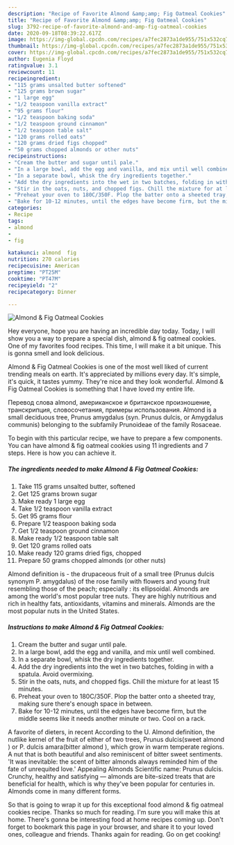 ```yaml
---
description: "Recipe of Favorite Almond &amp;amp; Fig Oatmeal Cookies"
title: "Recipe of Favorite Almond &amp;amp; Fig Oatmeal Cookies"
slug: 3792-recipe-of-favorite-almond-and-amp-fig-oatmeal-cookies
date: 2020-09-18T08:39:22.617Z
image: https://img-global.cpcdn.com/recipes/a7fec2873a1de955/751x532cq70/almond-fig-oatmeal-cookies-recipe-main-photo.jpg
thumbnail: https://img-global.cpcdn.com/recipes/a7fec2873a1de955/751x532cq70/almond-fig-oatmeal-cookies-recipe-main-photo.jpg
cover: https://img-global.cpcdn.com/recipes/a7fec2873a1de955/751x532cq70/almond-fig-oatmeal-cookies-recipe-main-photo.jpg
author: Eugenia Floyd
ratingvalue: 3.1
reviewcount: 11
recipeingredient:
- "115 grams unsalted butter softened"
- "125 grams brown sugar"
- "1 large egg"
- "1/2 teaspoon vanilla extract"
- "95 grams flour"
- "1/2 teaspoon baking soda"
- "1/2 teaspoon ground cinnamon"
- "1/2 teaspoon table salt"
- "120 grams rolled oats"
- "120 grams dried figs chopped"
- "50 grams chopped almonds or other nuts"
recipeinstructions:
- "Cream the butter and sugar until pale."
- "In a large bowl, add the egg and vanilla, and mix until well combined."
- "In a separate bowl, whisk the dry ingredients together."
- "Add the dry ingredients into the wet in two batches, folding in with a spatula. Avoid overmixing."
- "Stir in the oats, nuts, and chopped figs. Chill the mixture for at least 15 minutes."
- "Preheat your oven to 180C/350F. Plop the batter onto a sheeted tray, making sure there&#39;s enough space in between."
- "Bake for 10-12 minutes, until the edges have become firm, but the middle seems like it needs another minute or two. Cool on a rack."
categories:
- Recipe
tags:
- almond
- 
- fig

katakunci: almond  fig 
nutrition: 270 calories
recipecuisine: American
preptime: "PT25M"
cooktime: "PT47M"
recipeyield: "2"
recipecategory: Dinner

---
```



![Almond &amp; Fig Oatmeal Cookies](https://img-global.cpcdn.com/recipes/a7fec2873a1de955/751x532cq70/almond-fig-oatmeal-cookies-recipe-main-photo.jpg)

Hey everyone, hope you are having an incredible day today. Today, I will show you a way to prepare a special dish, almond &amp; fig oatmeal cookies. One of my favorites food recipes. This time, I will make it a bit unique. This is gonna smell and look delicious.

Almond &amp; Fig Oatmeal Cookies is one of the most well liked of current trending meals on earth. It's appreciated by millions every day. It's simple, it's quick, it tastes yummy. They're nice and they look wonderful. Almond &amp; Fig Oatmeal Cookies is something that I have loved my entire life.

Перевод слова almond, американское и британское произношение, транскрипция, словосочетания, примеры использования. Almond is a small deciduous tree, Prunus amygdalus (syn. Prunus dulcis, or Amygdalus communis) belonging to the subfamily Prunoideae of the family Rosaceae.


To begin with this particular recipe, we have to prepare a few components. You can have almond &amp; fig oatmeal cookies using 11 ingredients and 7 steps. Here is how you can achieve it.

<!--inarticleads1-->

##### The ingredients needed to make Almond &amp; Fig Oatmeal Cookies:

1. Take 115 grams unsalted butter, softened
1. Get 125 grams brown sugar
1. Make ready 1 large egg
1. Take 1/2 teaspoon vanilla extract
1. Get 95 grams flour
1. Prepare 1/2 teaspoon baking soda
1. Get 1/2 teaspoon ground cinnamon
1. Make ready 1/2 teaspoon table salt
1. Get 120 grams rolled oats
1. Make ready 120 grams dried figs, chopped
1. Prepare 50 grams chopped almonds (or other nuts)


Almond definition is - the drupaceous fruit of a small tree (Prunus dulcis synonym P. amygdalus) of the rose family with flowers and young fruit resembling those of the peach; especially : its ellipsoidal. Almonds are among the world&#39;s most popular tree nuts. They are highly nutritious and rich in healthy fats, antioxidants, vitamins and minerals. Almonds are the most popular nuts in the United States. 

<!--inarticleads2-->

##### Instructions to make Almond &amp; Fig Oatmeal Cookies:

1. Cream the butter and sugar until pale.
1. In a large bowl, add the egg and vanilla, and mix until well combined.
1. In a separate bowl, whisk the dry ingredients together.
1. Add the dry ingredients into the wet in two batches, folding in with a spatula. Avoid overmixing.
1. Stir in the oats, nuts, and chopped figs. Chill the mixture for at least 15 minutes.
1. Preheat your oven to 180C/350F. Plop the batter onto a sheeted tray, making sure there&#39;s enough space in between.
1. Bake for 10-12 minutes, until the edges have become firm, but the middle seems like it needs another minute or two. Cool on a rack.


A favorite of dieters, in recent According to the U. Almond definition, the nutlike kernel of the fruit of either of two trees, Prunus dulcis(sweet almond ) or P. dulcis amara(bitter almond ), which grow in warm temperate regions. A nut that is both beautiful and also reminiscent of bitter sweet sentiments. &#39;It was inevitable: the scent of bitter almonds always reminded him of the fate of unrequited love.&#39; Appealing Almonds Scientific name: Prunus dulcis. Crunchy, healthy and satisfying — almonds are bite-sized treats that are beneficial for health, which is why they&#39;ve been popular for centuries in. Almonds come in many different forms. 

So that is going to wrap it up for this exceptional food almond &amp; fig oatmeal cookies recipe. Thanks so much for reading. I'm sure you will make this at home. There's gonna be interesting food at home recipes coming up. Don't forget to bookmark this page in your browser, and share it to your loved ones, colleague and friends. Thanks again for reading. Go on get cooking!
